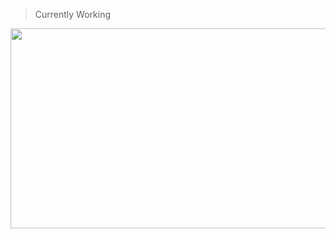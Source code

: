 > Currently Working 

[<img src="https://user-images.githubusercontent.com/66848869/202930412-3f399dad-4305-4be7-a370-21385a8eb718.png" data-canonical-src="https://user-images.githubusercontent.com/66848869/202930412-3f399dad-4305-4be7-a370-21385a8eb718.png" width="640" height="320" />](https://github.com/ZephirFXEC/Lumen)
